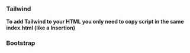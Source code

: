 ### Tailwind

**To add Tailwind to your HTML you only need to copy script in the same index.html (like a Insertion)**














### Bootstrap